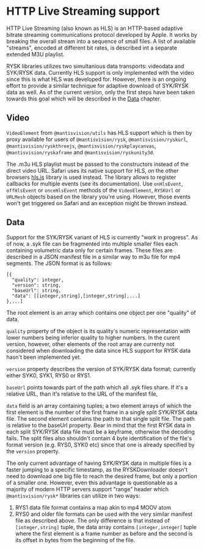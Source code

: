 # HTTP Live Streaming support

HTTP Live Streaming (also known as HLS) is an HTTP-based adaptive bitrate streaming communications protocol developed 
by Apple. It works by breaking the overall stream into a sequence of small files. A list of available "streams", encoded
at different bit rates, is described int a separate extended M3U playlist.

RYSK libraries utilizes two simultanious data transports: videodata and SYK/RYSK data. Currently HLS support is only
implemented with the video since this is what HLS was developed for. However, there is an ongoing effort to provide
a similar technique for adaptive download of SYK/RYSK data as well. As of the current version, only the first steps
have been taken towards this goal which will be described in the [Data](#data) chapter.

## Video

``VideoElement`` from ``@mantisvision/utils`` has HLS support which is then by proxy available for users of 
``@mantisvision/rysk``, ``@mantisvision/ryskurl``, ``@mantisvision/ryskthreejs``, ``@mantisvision/ryskplaycanvas``, 
``@mantisvision/ryskaframe`` and ``@mantisvision/ryskunity3d``.

The .m3u HLS playlist must be passed to the constructors instead of the direct video URL. Safari uses its native support
for HLS, on the other browsers [hls.js](https://github.com/video-dev/hls.js/) library is used instead. The library
allows to register callbacks for multiple events (see its documentation). Use ``onHlsEvent``, ``offHlsEvent`` or 
``onceHlsEvent`` methods of the ``VideoElement``, ``RYSKUrl`` or ``URLMesh`` objects based on the library you're using.
However, those events won't get triggered on Safari and an exception might be thrown instead.

## Data

Support for the SYK/RYSK variant of HLS is currently "work in progress". As of now, a .syk file can be fragmented into
multiple smaller files each containing volumetric data only for certain frames. These files are described in a JSON manifest
file in a similar way to m3u file for mp4 segments. The JSON format is as follows:
```
[{
  "quality": integer,
  "version": string,
  "baseUrl": string,
  "data": [[integer,string],[integer,string],...]
},...]
```
The root element is an array which contains one object per one "quality" of data. 

``quality`` property of the object is its quality's
numeric representation with lower numbers being inferior quality to higher numbers. In the curent version, however, other
elements of the root array are currenty not considered when downloading the data since HLS support for RYSK data hasn't
been implemented yet.

``version`` property describes the version of SYK/RYSK data format; currently either SYK0, SYK1, RYS0 or RYS1.

``baseUrl`` points towards part of the path which all .syk files share. If it's a relative URL, than it's relative to
the URL of the manifest file,

``data`` field is an array containing tuples; a two element arrays of which the first element is the number of the first frame
in a single split SYK/RYSK data file. The second element contains the path to that single split file. The path is 
relative to the baseUrl property. Bear in mind that the first RYSK data in each split SYK/RYSK data file must be a keyframe,
otherwise the decoding fails. The split files also shouldn't contain 4 byte identification of the file's format version (e.g.
RYS0, SYK0 etc) since that one is already specified by the ``version`` property.

The only current advantage of having SYK/RYSK data in multiple files is a faster jumping to a specific timestamp, as
the RYSKDownloader doesn't need to download one big file to reach the desired frame, but only a portion of a smaller one.
However, even this advantage is questionable as a majority of modern HTTP servers support "range" header which
``@mantisvision/rysk*`` libraries can utilize in two ways:
1. RYS1 data file format contains a map akin to mp4 MOOV atom
2. RYS0 and older file formats can be used with the very similar manifest file as described above. The only difference is
that instead of ``[integer,string]`` tuple, the data array contains ``[integer,integer]`` tuple where the first element is
a frame number as before and the second is its offset in bytes from the beginning of the file.
